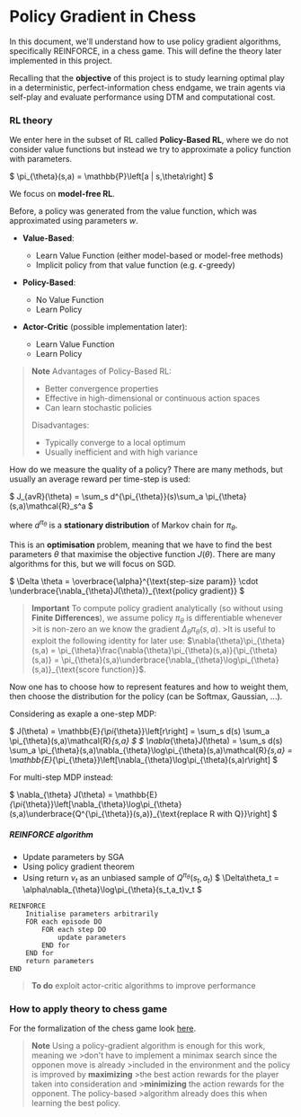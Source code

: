 # Policy Gradient in Chess

In this document, we'll understand how to use policy gradient algorithms, specifically REINFORCE, in a chess game. This will define the theory later implemented in this project. 

Recalling that the **objective** of this project is to study learning optimal play in a deterministic, perfect-information chess endgame, we train agents via self-play and evaluate performance using DTM and computational cost. 

### RL theory

We enter here in the subset of RL called **Policy-Based RL**, where we do not consider value functions but instead we try to approximate a policy function with parameters. 

$
\pi_{\theta}(s,a) = \mathbb{P}\left[a | s,\theta\right]
$

We focus on **model-free RL**.

Before, a policy was generated from the value function, which was approximated using parameters $w$.

- **Value-Based**: 
    
    - Learn Value Function (either model-based or model-free methods)
    - Implicit policy from that value function (e.g. $\epsilon$-greedy)
- **Policy-Based**:

    - No Value Function
    - Learn Policy
- **Actor-Critic** (possible implementation later):

    - Learn Value Function
    - Learn Policy
> **Note**
>Advantages of Policy-Based RL:
>
>- Better convergence properties
>- Effective in high-dimensional or continuous action spaces
>- Can learn stochastic policies
>
>Disadvantages: 
>
>- Typically converge to a local optimum
>- Usually inefficient and with high variance

How do we measure the quality of a policy?
There are many methods, but usually an average reward per time-step is used:

$
J_{avR}(\theta) = \sum_s d^{\pi_{\theta}}(s)\sum_a \pi_{\theta}(s,a)\mathcal{R}_s^a
$

where $d^{\pi_{\theta}}$ is a **stationary distribution** of Markov chain for $\pi_{\theta}$.

This is an **optimisation** problem, meaning that we have to find the best parameters $\theta$ that maximise the objective function $J(\theta)$. There are many algorithms for this, but we will focus on SGD.

$
\Delta \theta = \overbrace{\alpha}^{\text{step-size param}} \cdot \underbrace{\nabla_{\theta}J(\theta)}_{\text{policy gradient}}
$

>**Important**
>To compute policy gradient analytically (so without using **Finite Differences**), we assume policy $\pi_{\theta}$ is differentiable whenever >it is non-zero an we know the gradient $\Delta_{\theta}\pi_{\theta}(s,a)$. >It is useful to exploit the following identity for later use:
>$\nabla{\theta}\pi_{\theta}(s,a) = \pi_{\theta}\frac{\nabla{\theta}\pi_{\theta}(s,a)}{\pi_{\theta}(s,a)} = \pi_{\theta}(s,a)\underbrace{\nabla_{\theta}\log\pi_{\theta}(s,a)}_{\text{score function}}$.

Now one has to choose how to represent features and how to weight them, then choose the distribution for the policy (can be Softmax, Gaussian, ...).

Considering as exaple a one-step MDP:

$
J(\theta) = \mathbb{E}_{\pi_{\theta}}\left[r\right] = \sum_s d(s) \sum_a \pi_{\theta}(s,a)\mathcal{R}_{s,a}
$
$
\nabla_{\theta}J(\theta) = \sum_s d(s) \sum_a \pi_{\theta}(s,a)\nabla_{\theta}\log\pi_{\theta}(s,a)\mathcal{R}_{s,a} = \mathbb{E}_{\pi_{\theta}}\left[\nabla_{\theta}\log\pi_{\theta}(s,a)r\right]
$

For multi-step MDP instead:

$
\nabla_{\theta} J(\theta) = \mathbb{E}_{\pi_{\theta}}\left[\nabla_{\theta}\log\pi_{\theta}(s,a)\underbrace{Q^{\pi_{\theta}}(s,a)}_{\text{replace R with Q}}\right]
$

##### REINFORCE algorithm

- Update parameters by SGA
- Using policy gradient theorem
- Using return $v_t$ as an unbiased sample of $Q^{\pi_{\theta}}(s_t,a_t)$
$
\Delta\theta_t = \alpha\nabla_{\theta}\log\pi_{\theta}(s_t,a_t)v_t
$

```
REINFORCE
    Initialise parameters arbitrarily
    FOR each episode DO
        FOR each step DO
            update parameters
        END for
    END for
    return parameters
END 
```

>**To do**
>exploit actor-critic algorithms to improve performance

### How to apply theory to chess game

For the formalization of the chess game look [here](./project.md).

> **Note**
>Using a policy-gradient algorithm is enough for this work, meaning we >don't have to implement a minimax search since the opponen move is already >included in the environment and the policy is improved by **maximizing** >the best action rewards for the player taken into consideration and >**minimizing** the action rewards for the opponent. The policy-based >algorithm already does this when learning the best policy. 

